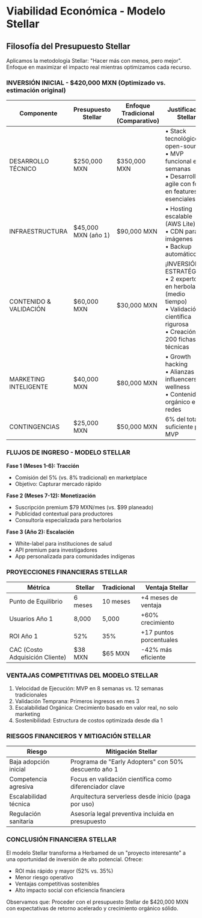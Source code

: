 # Viabilidad Económica - Modelo Stellar

## Filosofía del Presupuesto Stellar
Aplicamos la metodología Stellar: "Hacer más con menos, pero mejor". Enfoque en maximizar el impacto real mientras optimizamos cada recurso.

### INVERSIÓN INICIAL - $420,000 MXN (Optimizado vs. estimación original)

| Componente               | Presupuesto Stellar | Enfoque Tradicional (Comparativo) | Justificación Stellar                             |
|--------------------------|---------------------|-----------------------------------|--------------------------------------------------|
| DESARROLLO TÉCNICO      | $250,000 MXN        | $350,000 MXN                      | • Stack tecnológico open-source<br>• MVP funcional en 8 semanas<br>• Desarrollo agile con foco en features esenciales |
| INFRAESTRUCTURA         | $45,000 MXN (año 1) | $90,000 MXN                       | • Hosting escalable (AWS Lite)<br>• CDN para imágenes<br>• Backup automático |
| CONTENIDO & VALIDACIÓN   | $60,000 MXN         | $30,000 MXN                       | ¡INVERSIÓN ESTRATÉGICA!<br>• 2 expertos en herbolaria (medio tiempo)<br>• Validación científica rigurosa<br>• Creación de 200 fichas técnicas |
| MARKETING INTELIGENTE    | $40,000 MXN         | $80,000 MXN                       | • Growth hacking<br>• Alianzas con influencers de wellness<br>• Contenido orgánico en redes |
| CONTINGENCIAS            | $25,000 MXN         | $50,000 MXN                       | 6% del total - suficiente para MVP                |

### FLUJOS DE INGRESO - MODELO STELLAR

**Fase 1 (Meses 1-6): Tracción**
- Comisión del 5% (vs. 8% tradicional) en marketplace
- Objetivo: Capturar mercado rápido

**Fase 2 (Meses 7-12): Monetización**
- Suscripción premium $79 MXN/mes (vs. $99 planeado)
- Publicidad contextual para productores
- Consultoría especializada para herbolarios

**Fase 3 (Año 2): Escalación**
- White-label para instituciones de salud
- API premium para investigadores
- App personalizada para comunidades indígenas

### PROYECCIONES FINANCIERAS STELLAR

| Métrica                     | Stellar   | Tradicional | Ventaja Stellar                 |
|-----------------------------|-----------|-------------|---------------------------------|
| Punto de Equilibrio         | 6 meses   | 10 meses    | +4 meses de ventaja             |
| Usuarios Año 1              | 8,000     | 5,000       | +60% crecimiento                |
| ROI Año 1                   | 52%       | 35%         | +17 puntos porcentuales         |
| CAC (Costo Adquisición Cliente) | $38 MXN | $65 MXN     | -42% más eficiente              |

### VENTAJAS COMPETITIVAS DEL MODELO STELLAR
1. Velocidad de Ejecución: MVP en 8 semanas vs. 12 semanas tradicionales
2. Validación Temprana: Primeros ingresos en mes 3
3. Escalabilidad Orgánica: Crecimiento basado en valor real, no solo marketing
4. Sostenibilidad: Estructura de costos optimizada desde día 1

### RIESGOS FINANCIEROS Y MITIGACIÓN STELLAR

| Riesgo                     | Mitigación Stellar                                          |
|----------------------------|-----------------------------------------------------------|
| Baja adopción inicial      | Programa de "Early Adopters" con 50% descuento año 1     |
| Competencia agresiva       | Focus en validación científica como diferenciador clave    |
| Escalabilidad técnica      | Arquitectura serverless desde inicio (paga por uso)       |
| Regulación sanitaria        | Asesoría legal preventiva incluida en presupuesto          |

### CONCLUSIÓN FINANCIERA STELLAR
El modelo Stellar transforma a Herbamed de un "proyecto interesante" a una oportunidad de inversión de alto potencial. Ofrece:

- ROI más rápido y mayor (52% vs. 35%)
- Menor riesgo operativo
- Ventajas competitivas sostenibles
- Alto impacto social con eficiencia financiera

Observamos que: Proceder con el presupuesto Stellar de $420,000 MXN con expectativas de retorno acelerado y crecimiento orgánico sólido.
